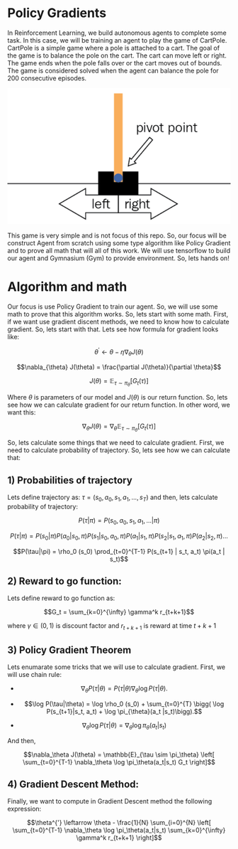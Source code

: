 # Policy Gradients

In Reinforcement Learning, we build autonomous agents to complete some task. In this case, we will be training an agent to play the game of CartPole. CartPole is a simple game where a pole is attached to a cart. The goal of the game is to balance the pole on the cart. The cart can move left or right. The game ends when the pole falls over or the cart moves out of bounds. The game is considered solved when the agent can balance the pole for 200 consecutive episodes. 

![CartPole](cartpole.png)

This game is very simple and is not focus of this repo. So, our focus will be construct Agent from scratch using some type algorithm like Policy Gradient and to prove all math that will all of this work. We will use tensorflow to build our agent and Gymnasium (Gym) to provide environment. So, lets hands on!

# Algorithm and math

Our focus is use Policy Gradient to train our agent. So, we will use some math to prove that this algorithm works. So, lets start with some math. First, if we want use gradient discent methods, we need to know how to calculate gradient. So, lets start with that. Lets see how formula for gradient looks like:

$$\theta^{'} \leftarrow \theta - \eta \nabla_{\theta} J(\theta)$$

$$\nabla_{\theta} J(\theta) = \frac{\partial J(\theta)}{\partial \theta}$$

$$J(\theta) = \mathbb{E}_{\tau \sim \pi_\theta} \left[ G_t(\tau) \right]$$

Where $\theta$ is parameters of our model and $J(\theta)$ is our return function. So, lets see how we can calculate gradient for our return function. In other word, we want this:

$$\nabla_{\theta} J(\theta) = \nabla_{\theta} \mathbb{E}_{\tau \sim \pi_\theta} \left[ G_t(\tau) \right]$$


So, lets calculate some things that we need to calculate gradient. First, we need to calculate probability of trajectory. So, lets see how we can calculate that:

## 1) Probabilities of trajectory

Lets define trajectory as: $\tau = (s_0, a_0, s_1, a_1, ..., s_T)$ and then, lets calculate probability of trajectory:

$$P(\tau|\pi) = P(s_0, a_0, s_1, a_1, ...|\pi)$$

$$P(\tau|\pi) = P(s_0|\pi)P(a_0|s_0, \pi)P(s_1|s_0, a_0, \pi)P(a_1|s_1, \pi)P(s_2|s_1, a_1, \pi)P(a_2|s_2, \pi)...$$

$$P(\tau|\pi) = \rho_0 (s_0) \prod_{t=0}^{T-1} P(s_{t+1} | s_t, a_t) \pi(a_t | s_t)$$

## 2) Reward to go function:

Lets define reward to go function as:

$$G_t = \sum_{k=0}^{\infty} \gamma^k r_{t+k+1}$$

where $\gamma \in (0, 1)$ is discount factor and $r_{t+k+1}$ is reward at time $t+k+1$

## 3) Policy Gradient Theorem

Lets enumarate some tricks that we will use to calculate gradient. First, we will use chain rule:

- $$\nabla_{\theta} P(\tau | \theta) = P(\tau | \theta) \nabla_{\theta} \log P(\tau | \theta).$$

- $$\log P(\tau|\theta) = \log \rho_0 (s_0) + \sum_{t=0}^{T} \bigg( \log P(s_{t+1}|s_t, a_t)  + \log \pi_{\theta}(a_t |s_t)\bigg).$$

- $$\nabla_{\theta} \log P(\tau | \theta) = \nabla_{\theta} \log \pi_{\theta}(a_t |s_t)$$

And then,

$$\nabla_\theta J(\theta) = \mathbb{E}_{\tau \sim \pi_\theta} \left[ \sum_{t=0}^{T-1} \nabla_\theta \log \pi_\theta(a_t|s_t) G_t \right]$$

## 4) Gradient Descent Method:

Finally, we want to compute in Gradient Descent method the following expression:

$$\theta^{'} \leftarrow \theta - \frac{1}{N} \sum_{i=0}^{N} \left[ \sum_{t=0}^{T-1} \nabla_\theta \log \pi_\theta(a_t|s_t) \sum_{k=0}^{\infty} \gamma^k r_{t+k+1} \right]$$

